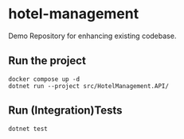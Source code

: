 # hotel-management

Demo Repository for enhancing existing codebase.

## Run the project

```shell
docker compose up -d
dotnet run --project src/HotelManagement.API/
```

## Run (Integration)Tests

```shell
dotnet test
```
